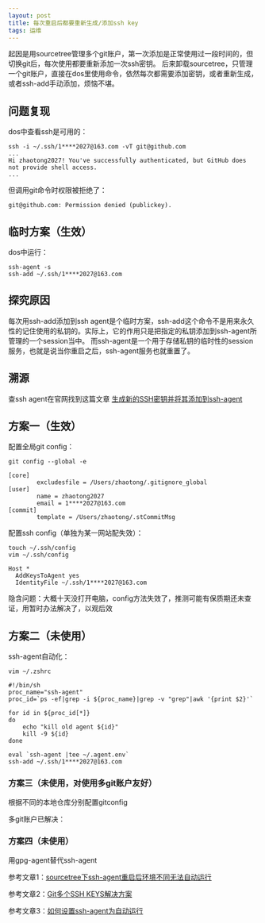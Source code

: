 ```yaml
---
layout: post
title: 每次重启后都要重新生成/添加ssh key
tags: 运维
---
```


起因是用sourcetree管理多个git账户，第一次添加是正常使用过一段时间的，但切换git后，每次使用都要重新添加一次ssh密钥。
后来卸载sourcetree，只管理一个git账户，直接在dos里使用命令，依然每次都需要添加密钥，或者重新生成，或者ssh-add手动添加，烦恼不堪。

## 问题复现
dos中查看ssh是可用的：
```
ssh -i ~/.ssh/1****2027@163.com -vT git@github.com
...
Hi zhaotong2027! You've successfully authenticated, but GitHub does not provide shell access.
...
```
但调用git命令时权限被拒绝了：
```
git@github.com: Permission denied (publickey).
```

## 临时方案（生效）
dos中运行：
```
ssh-agent -s
ssh-add ~/.ssh/1****2027@163.com
```

## 探究原因
每次用ssh-add添加到ssh agent是个临时方案，ssh-add这个命令不是用来永久性的记住使用的私钥的。实际上，它的作用只是把指定的私钥添加到ssh-agent所管理的一个session当中。
而ssh-agent是一个用于存储私钥的临时性的session服务，也就是说当你重启之后，ssh-agent服务也就重置了。

## 溯源
查ssh agent在官网找到这篇文章 [生成新的SSH密钥并将其添加到ssh-agent](https://docs.github.com/cn/authentication/connecting-to-github-with-ssh/generating-a-new-ssh-key-and-adding-it-to-the-ssh-agent?spm=a2c6h.12873639.article-detail.6.51ca1ff9UB21vq#adding-your-ssh-key-to-the-ssh-agent)

## 方案一（生效）
配置全局git config：
```
git config --global -e

[core]
        excludesfile = /Users/zhaotong/.gitignore_global
[user]
        name = zhaotong2027
        email = 1****2027@163.com
[commit]
        template = /Users/zhaotong/.stCommitMsg
```

配置ssh config（单独为某一网站配失效）：
```
touch ~/.ssh/config
vim ~/.ssh/config

Host *
  AddKeysToAgent yes
  IdentityFile ~/.ssh/1****2027@163.com
```

隐含问题：大概十天没打开电脑，config方法失效了，推测可能有保质期还未查证，用暂时办法解决了，以观后效

## 方案二（未使用）

ssh-agent自动化：
```
vim ~/.zshrc

#!/bin/sh
proc_name="ssh-agent"
proc_id=`ps -ef|grep -i ${proc_name}|grep -v "grep"|awk '{print $2}'`
 
for id in ${proc_id[*]}
do
    echo "kill old agent ${id}"
    kill -9 ${id}
done
 
eval `ssh-agent |tee ~/.agent.env`
ssh-add ~/.ssh/1****2027@163.com

```

### 方案三（未使用，对使用多git账户友好）
根据不同的本地仓库分别配置gitconfig

多git账户已解决：

### 方案四（未使用）
用gpg-agent替代ssh-agent

参考文章1：[sourcetree下ssh-agent重启后环境不同无法自动运行](https://www.cnblogs.com/mottledbamboo/p/8392399.html)

参考文章2：[Git多个SSH KEYS解决方案](https://developer.aliyun.com/article/6923)

参考文章3：[如何设置ssh-agent为自动运行](https://docs.oracle.com/cd/E19683-01/806-4078/6jd6cjrub/index.html)